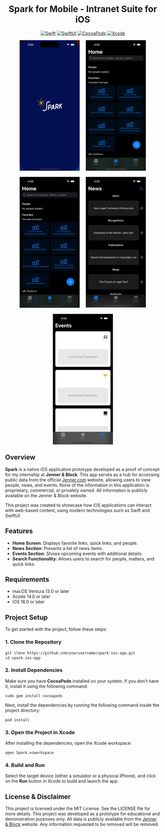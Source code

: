 <h1 align="center">Spark for Mobile - Intranet Suite for iOS</h1>

<p align="center">
  <a target="_blank" href='https://developer.apple.com/swift/'><img src='https://img.shields.io/badge/Swift-F05138?style=for-the-badge&logo=swift&logoColor=white' alt="Swift"></a>
  <a target="_blank" href='https://developer.apple.com/swiftui/'><img src='https://img.shields.io/badge/SwiftUI-FF7F00?style=for-the-badge&logo=swift&logoColor=white' alt="SwiftUI"></a>
  <a target="_blank" href='https://cocoapods.org/'><img src='https://img.shields.io/badge/CocoaPods-FA2D1E?style=for-the-badge&logo=cocoapods&logoColor=white' alt="CocoaPods"></a>
  <a target="_blank" href='https://developer.apple.com/xcode/'><img src='https://img.shields.io/badge/Xcode-007ACC?style=for-the-badge&logo=xcode&logoColor=white' alt="Xcode"></a>
</p>

<div style="display: flex; justify-content: center; align-items: center; flex-wrap: wrap; gap: 20px;">

  <img src="./demo/LaunchScreen.png" alt="Launch Screen" width="195"/>
  <img src="./demo/Home.png" alt="Home Screen" width="195"/>
  <img src="./demo/Search.gif" alt="Search Button Demo" width="195"/>
  <img src="./demo/News.png" alt="News Section" width="195"/>
  <img src="./demo/Events.png" alt="Events Screen" width="195"/>

</div>



## Overview

**Spark** is a native iOS application prototype developed as a proof of concept for my internship at **Jenner & Block**. This app serves as a hub for accessing public data from the official [Jenner.com](https://www.jenner.com) website, allowing users to view people, news, and events. None of the information in this application is proprietary, commercial, or privately owned. All information is publicly available on the Jenner & Block website.

This project was created to showcase how iOS applications can interact with web-based content, using modern technologies such as Swift and SwiftUI.

## Features

- **Home Screen**: Displays favorite links, quick links, and people.
- **News Section**: Presents a list of news items.
- **Events Section**: Shows upcoming events with additional details.
- **Search Functionality**: Allows users to search for people, matters, and quick links.

## Requirements

- macOS Ventura 13.0 or later
- Xcode 14.0 or later
- iOS 16.0 or later

## Project Setup

To get started with the project, follow these steps:

### 1. Clone the Repository

```
git clone https://github.com/yourusername/spark-ios-app.git
cd spark-ios-app
```

### 2. Install Dependencies

Make sure you have **CocoaPods** installed on your system. If you don't have it, install it using the following command:

```
sudo gem install cocoapods
```
Next, install the dependencies by running the following command inside the project directory:

```
pod install
```

### 3. Open the Project in Xcode
After installing the dependencies, open the Xcode workspace:

```
open Spark.xcworkspace
```

### 4. Build and Run
Select the target device (either a simulator or a physical iPhone), and click on the **Run** button in Xcode to build and launch the app.

License & Disclaimer
-------

This project is licensed under the MIT License. See the LICENSE file for more details. This project was developed as a prototype for educational and demonstration purposes only. All data is publicly available from the [Jenner & Block](https://www.jenner.com) website. Any information requested to be removed will be removed.
